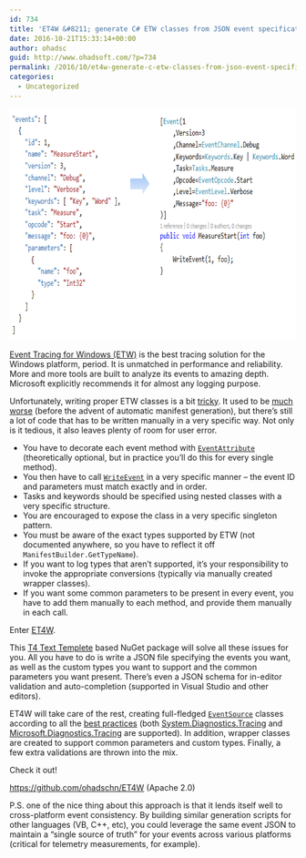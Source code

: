 ```yaml
---
id: 734
title: 'ET4W &#8211; generate C# ETW classes from JSON event specifications using T4'
date: 2016-10-21T15:33:14+00:00
author: ohadsc
guid: http://www.ohadsoft.com/?p=734
permalink: /2016/10/et4w-generate-c-etw-classes-from-json-event-specifications-using-t4/
categories:
  - Uncategorized
---
```

<a href="https://github.com/ohadschn/ET4W" target="_blank"><img src="https://raw.githubusercontent.com/ohadschn/ET4W/master/docs/Transformation.png" width="777" height="406" alt="ET4W" class="aligncenter size-medium" /></a>

<a href="https://msdn.microsoft.com/en-us/library/dn774985(v=pandp.20).aspx" target="_blank">Event Tracing for Windows (ETW)</a> is the best tracing solution for the Windows platform, period. It is unmatched in performance and reliability. More and more tools are built to analyze its events to amazing depth. Microsoft explicitly recommends it for almost any logging purpose.

Unfortunately, writing proper ETW classes is a bit <a href="https://msdn.microsoft.com/en-us/library/dn774985(v=pandp.20).aspx" target="_blank">tricky</a>. It used to be <a href="https://blogs.msdn.microsoft.com/seealso/2011/06/08/use-this-not-this-logging-event-tracing/" target="_blank">much worse</a> (before the advent of automatic manifest generation), but there&#8217;s still a lot of code that has to be written manually in a very specific way. Not only is it tedious, it also leaves plenty of room for user error.

  * You have to decorate each event method with <a href="https://msdn.microsoft.com/en-us/library/system.diagnostics.tracing.eventattribute(v=vs.110).aspx" target="_blank"><code>EventAttribute</code></a> (theoretically optional, but in practice you&#8217;ll do this for every single method).
  * You then have to call <a href="https://msdn.microsoft.com/en-us/library/hh393412(v=vs.110).aspx" target="_blank"><code>WriteEvent</code></a> in a very specific manner &#8211; the event ID and parameters must match exactly and in order.
  * Tasks and keywords should be specified using nested classes with a very specific structure.
  * You are encouraged to expose the class in a very specific singleton pattern.
  * You must be aware of the exact types supported by ETW (not documented anywhere, so you have to reflect it off `ManifestBuilder.GetTypeName`).
  * If you want to log types that aren&#8217;t supported, it&#8217;s your responsibility to invoke the appropriate conversions (typically via manually created wrapper classes).
  * If you want some common parameters to be present in every event, you have to add them manually to each method, and provide them manually in each call.

Enter <a href="https://github.com/ohadschn/ET4W" target="_blank">ET4W</a>.

This <a href="https://msdn.microsoft.com/en-us/library/bb126445.aspx" target="_blank">T4 Text Templete</a> based NuGet package will solve all these issues for you. All you have to do is write a JSON file specifying the events you want, as well as the custom types you want to support and the common parameters you want present. There&#8217;s even a JSON schema for in-editor validation and auto-completion (supported in Visual Studio and other editors). 

ET4W will take care of the rest, creating full-fledged <a href="https://msdn.microsoft.com/en-us/library/system.diagnostics.tracing.eventsource(v=vs.110).aspx" target="_blank"><code>EventSource</code></a> classes according to all the <a href="http://blogs.msmvps.com/kathleen/2014/01/24/how-are-event-parameters-best-used-to-create-an-intuitive-custom-evnetsourcetrace/" target="_blank">best practices</a> (both <a href="https://msdn.microsoft.com/en-us/library/system.diagnostics.tracing(v=vs.110).aspx" target="_blank">System.Diagnostics.Tracing</a> and <a href="https://www.nuget.org/packages/Microsoft.Diagnostics.Tracing.EventSource" target="_blank">Microsoft.Diagnostics.Tracing</a> are supported). In addition, wrapper classes are created to support common parameters and custom types. Finally, a few extra validations are thrown into the mix.

Check it out!
  
<a href="https://github.com/ohadschn/ET4W" target="_blank">https://github.com/ohadschn/ET4W</a> (Apache 2.0)

P.S. one of the nice thing about this approach is that it lends itself well to cross-platform event consistency. By building similar generation scripts for other languages (VB, C++, etc), you could leverage the same event JSON to maintain a &#8220;single source of truth&#8221; for your events across various platforms (critical for telemetry measurements, for example).